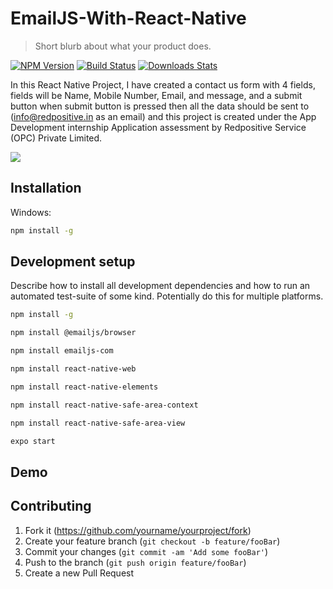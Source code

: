 # EmailJS-With-React-Native
> Short blurb about what your product does.

[![NPM Version][npm-image]][npm-url]
[![Build Status][travis-image]][travis-url]
[![Downloads Stats][npm-downloads]][npm-url]

In this React Native Project, I have created a contact us form with 4 fields, fields will be Name, Mobile Number, Email, and message, and a submit button when submit button is pressed then all the data should be sent to (info@redpositive.in as an email) and this project is created under the App Development internship Application assessment by Redpositive Service (OPC) Private Limited.

![](header.png)

## Installation

Windows:

```sh
npm install -g 
```



## Development setup

Describe how to install all development dependencies and how to run an automated test-suite of some kind. Potentially do this for multiple platforms.

```sh
npm install -g
```
```sh
npm install @emailjs/browser
```
```sh
npm install emailjs-com
```
```sh
npm install react-native-web
```
```sh
npm install react-native-elements
```
```sh
npm install react-native-safe-area-context
```
```sh
npm install react-native-safe-area-view
```




```sh
expo start
```
## Demo








## Contributing

1. Fork it (<https://github.com/yourname/yourproject/fork>)
2. Create your feature branch (`git checkout -b feature/fooBar`)
3. Commit your changes (`git commit -am 'Add some fooBar'`)
4. Push to the branch (`git push origin feature/fooBar`)
5. Create a new Pull Request

<!-- Markdown link & img dfn's -->
[npm-image]: https://img.shields.io/npm/v/datadog-metrics.svg?style=flat-square
[npm-url]: https://npmjs.org/package/datadog-metrics
[npm-downloads]: https://img.shields.io/npm/dm/datadog-metrics.svg?style=flat-square
[travis-image]: https://img.shields.io/travis/dbader/node-datadog-metrics/master.svg?style=flat-square
[travis-url]: https://travis-ci.org/dbader/node-datadog-metrics
[wiki]: https://github.com/yourname/yourproject/wiki
